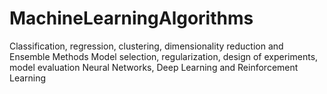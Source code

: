 # MachineLearningAlgorithms
Classification, regression, clustering, dimensionality reduction and Ensemble Methods
Model selection, regularization, design of experiments, model evaluation 
Neural Networks, Deep Learning and Reinforcement Learning
